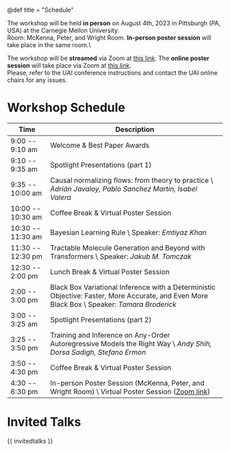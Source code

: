 @def title = "Schedule"

The workshop will be held **in person** on August 4th, 2023 in Pittsburgh (PA, USA) at the Carnegie Mellon University.\
Room: McKenna, Peter, and Wright Room. **In-person poster session** will take place in the same room.\\


The workshop will be **streamed** via Zoom at [this link](https://tinyurl.com/UAI23MPW). The **online poster session** will take place via Zoom at [this link](https://tinyurl.com/UAI23-TPM).\
Please, refer to the UAI conference instructions and contact the UAI online chairs for any issues.

# Workshop Schedule

| Time | Description |
|-----------|-----------|
| 9:00 -- 9:10 am | Welcome & Best Paper Awards | 
| 9:10 -- 9:35 am | Spotlight Presentations (part 1) |
| 9:35 -- 10:00 am | Causal normalizing flows: from theory to practice \\ _Adrián Javaloy, Pablo Sanchez Martin, Isabel Valera_ |
| 10:00 -- 10:30 am | Coffee Break & Virtual Poster Session |
| 10:30 -- 11:30 am | Bayesian Learning Rule \\ Speaker: _Emtiyaz Khan_ |
| 11:30 -- 12:30 pm | Tractable Molecule Generation and Beyond with Transformers \\ Speaker: _Jakub M. Tomczak_ |
| 12:30 -- 2:00 pm | Lunch Break & Virtual Poster Session |
| 2:00 -- 3:00 pm | Black Box Variational Inference with a Deterministic Objective: Faster, More Accurate, and Even More Black Box \\ Speaker: _Tamara Broderick_ |
| 3:00 -- 3:25 am | Spotlight Presentations (part 2) |
| 3:25 -- 3:50 pm | Training and Inference on Any-Order Autoregressive Models the Right Way \\ _Andy Shih, Dorsa Sadigh, Stefano Ermon_ |
| 3:50 -- 4:30 pm | Coffee Break & Virtual Poster Session |
| 4:30 -- 6:30 pm | In-person Poster Session (McKenna, Peter, and Wright Room) \\ Virtual Poster Session ([Zoom link](https://tinyurl.com/UAI23-TPM)) |


# Invited Talks

{{ invitedtalks }}
